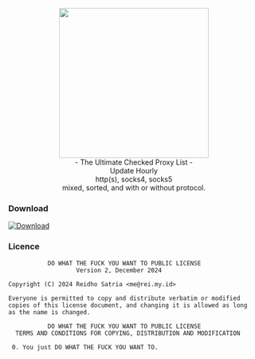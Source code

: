 <p align='center'>
<img src='https://student-activity.binus.ac.id/csc/wp-content/uploads/sites/37/2023/09/thumbnail2.png' width='300'/><br/>
- The Ultimate Checked Proxy List -<br/> 
Update Hourly<br/>
http(s), socks4, socks5<br/>
mixed, sorted, and with or without protocol.
</p>

### Download

[![Download](https://img.shields.io/badge/DOWNLOAD-0081c6?style=for-the-badge)](https://download-directory.github.io?url=https://github.com/elliottophellia/proxylist/tree/master/results)

### Licence

```
           DO WHAT THE FUCK YOU WANT TO PUBLIC LICENSE
                   Version 2, December 2024
 
Copyright (C) 2024 Reidho Satria <me@rei.my.id>

Everyone is permitted to copy and distribute verbatim or modified
copies of this license document, and changing it is allowed as long
as the name is changed.
 
           DO WHAT THE FUCK YOU WANT TO PUBLIC LICENSE
  TERMS AND CONDITIONS FOR COPYING, DISTRIBUTION AND MODIFICATION

 0. You just DO WHAT THE FUCK YOU WANT TO.
```

